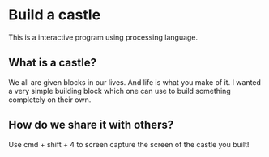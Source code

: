 # Build a castle
This is a interactive program using processing language.

## What is a castle?
We all are given blocks in our lives. And life is what you make of it. I wanted a very simple building block which one can use to build something completely on their own. 

## How do we share it with others?
Use cmd + shift + 4 to screen capture the screen of the castle you built!